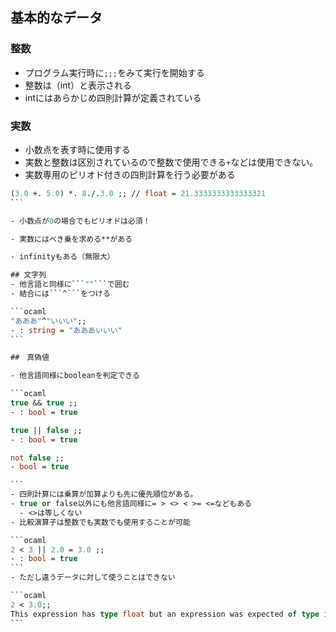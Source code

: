 ## 基本的なデータ

### 整数
- プログラム実行時に```;;;```をみて実行を開始する
- 整数は（int）と表示される
- intにはあらかじめ四則計算が定義されている

### 実数
- 小数点を表す時に使用する
- 実数と整数は区別されているので整数で使用できる```+```などは使用できない。
- 実数専用のピリオド付きの四則計算を行う必要がある

````ocaml
(3.0 +. 5.0) *. 8./.3.0 ;; // float = 21.3333333333333321
```

- 小数点が0の場合でもピリオドは必須！

- 実数にはべき乗を求める**がある

- infinityもある（無限大）

## 文字列
- 他言語と同様に```""```で囲む
- 結合には```^```をつける

```ocaml
"あああ"^"いいい";;
- : string = "あああいいい"
```

##　真偽値

- 他言語同様にbooleanを判定できる

```ocaml
true && true ;;
- : bool = true

true || false ;;
- : bool = true

not false ;;
- bool = true

```
- 四則計算には乗算が加算よりも先に優先順位がある。
- true or false以外にも他言語同様に= > <> < >= <=などもある
  - <>は等しくない
- 比較演算子は整数でも実数でも使用することが可能

```ocaml
2 < 3 || 2.0 = 3.0 ;;
- : bool = true
```
- ただし違うデータに対して使うことはできない

```ocaml
2 < 3.0;;
This expression has type float but an expression was expected of type int
```





